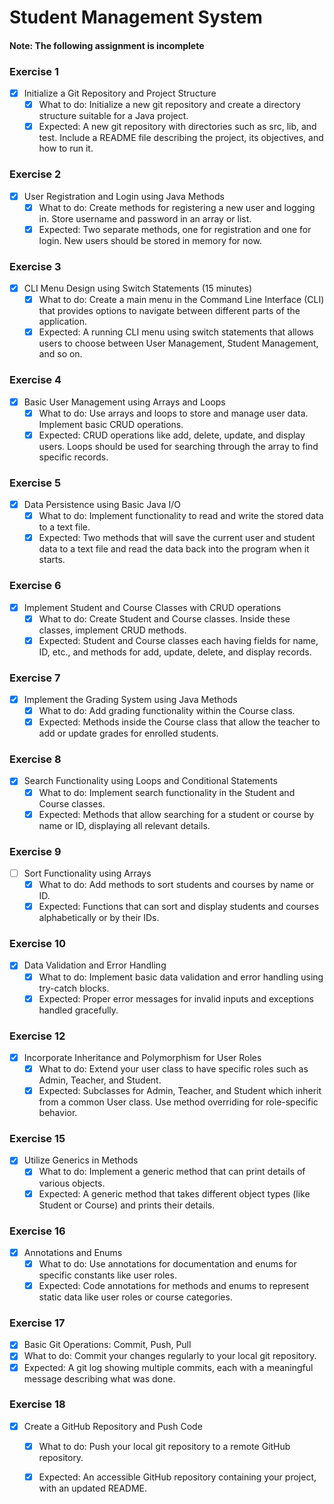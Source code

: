 # Student Management System
#### Note: The following assignment is incomplete
### Exercise 1
- [x] Initialize a Git Repository and Project Structure 
  - [x] What to do: Initialize a new git repository and create a directory structure suitable for a Java project. 
  - [x] Expected: A new git repository with directories such as src, lib, and test. Include a README file describing the project, its objectives, and how to run it.

### Exercise 2
- [x] User Registration and Login using Java Methods 
  - [x] What to do: Create methods for registering a new user and logging in. Store username and password in an array or list. 
  - [x] Expected: Two separate methods, one for registration and one for login. New users should be stored in memory for now.

### Exercise 3
- [x] CLI Menu Design using Switch Statements (15 minutes)
  - [x] What to do: Create a main menu in the Command Line Interface (CLI) that provides options to navigate between different parts of the application. 
  - [x] Expected: A running CLI menu using switch statements that allows users to choose between User Management, Student Management, and so on.

### Exercise 4
- [x] Basic User Management using Arrays and Loops 
  - [x] What to do: Use arrays and loops to store and manage user data. Implement basic CRUD operations.
  - [x] Expected: CRUD operations like add, delete, update, and display users. Loops should be used for searching through the array to find specific records.

### Exercise 5
- [x] Data Persistence using Basic Java I/O 
  - [x] What to do: Implement functionality to read and write the stored data to a text file. 
  - [x] Expected: Two methods that will save the current user and student data to a text file and read the data back into the program when it starts.

### Exercise 6
- [x] Implement Student and Course Classes with CRUD operations 
  - [x] What to do: Create Student and Course classes. Inside these classes, implement CRUD methods. 
  - [x] Expected: Student and Course classes each having fields for name, ID, etc., and methods for add, update, delete, and display records.

### Exercise 7
- [x] Implement the Grading System using Java Methods 
  - [x] What to do: Add grading functionality within the Course class. 
  - [x] Expected: Methods inside the Course class that allow the teacher to add or update grades for enrolled students.

### Exercise 8
- [x] Search Functionality using Loops and Conditional Statements 
  - [x] What to do: Implement search functionality in the Student and Course classes. 
  - [x] Expected: Methods that allow searching for a student or course by name or ID, displaying all relevant details.

### Exercise 9
- [ ] Sort Functionality using Arrays 
  - [x] What to do: Add methods to sort students and courses by name or ID.
  - [x] Expected: Functions that can sort and display students and courses alphabetically or by their IDs.

### Exercise 10
- [x] Data Validation and Error Handling 
  - [x] What to do: Implement basic data validation and error handling using try-catch blocks. 
  - [x] Expected: Proper error messages for invalid inputs and exceptions handled gracefully.

### Exercise 12
- [x] Incorporate Inheritance and Polymorphism for User Roles 
  - [x] What to do: Extend your user class to have specific roles such as Admin, Teacher, and Student. 
  - [x] Expected: Subclasses for Admin, Teacher, and Student which inherit from a common User class. Use method overriding for role-specific behavior.

### Exercise 15
- [x] Utilize Generics in Methods 
  - [x] What to do: Implement a generic method that can print details of various objects. 
  - [x] Expected: A generic method that takes different object types (like Student or Course) and prints their details.

### Exercise 16
- [x] Annotations and Enums 
  - [x] What to do: Use annotations for documentation and enums for specific constants like user roles. 
  - [x] Expected: Code annotations for methods and enums to represent static data like user roles or course categories.

### Exercise 17
- [x] Basic Git Operations: Commit, Push, Pull 
- [x] What to do: Commit your changes regularly to your local git repository. 
- [x] Expected: A git log showing multiple commits, each with a meaningful message describing what was done.

### Exercise 18
- [x] Create a GitHub Repository and Push Code 
  - [x] What to do: Push your local git repository to a remote GitHub repository. 
  - [x] Expected: An accessible GitHub repository containing your project, with an updated README.

